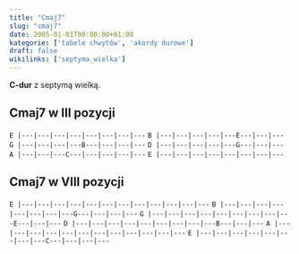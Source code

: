 ```yaml
---
title: "Cmaj7"
slug: "cmaj7"
date: 2005-01-01T00:00:00+01:00
kategorie: ['tabele chwytów', 'akordy durowe']
draft: false
wikilinks: ['septyma_wielka']
---
```

**C-dur** z septymą wielką<!-- link nie odnosił się do niczego -->.

## Cmaj7 w III pozycji

`E |---|---|---|---|---|---|---|---`
`B |---|---|---|---|---E---|---|---`
`G |---|---|---|---B---|---|---|---`
`D |---|---|---|---|---G---|---|---`
`A |---|---|---C---|---|---|---|---`
`E |---|---|---|---|---|---|---|---`

## Cmaj7 w VIII pozycji

`E |---|---|---|---|---|---|---|---|---|---|---|---`
`B |---|---|---|---|---|---|---|---G---|---|---|---`
`G |---|---|---|---|---|---|---|---|---E---|---|---`
`D |---|---|---|---|---|---|---|---|---B---|---|---`
`A |---|---|---|---|---|---|---|---|---|---|---|---`
`E |---|---|---|---|---|---|---|---C---|---|---|---`


